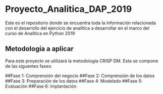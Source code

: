 # Proyecto_Analitica_DAP_2019
Este es el repositorio donde se encuentra toda la información relacionada con el desarrollo del ejercicio de analítica a desarrollar en el marco del curso de Analítica en Python 2019

## Metodología a aplicar
Para este proyecto se utilizará la metodología CRISP DM. Esta se compone de las siguentes fases:

##Fase 1: 
Comprensión del negocio
##Fase 2: 
Comprensión de los datos
##Fase 3: 
Preparación de los datos
##Fase 4:
Modelado
##Fase 5: 
Evaluación
##Fase 6: 
Implantación


